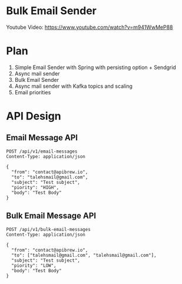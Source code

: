 Bulk Email Sender
========

Youtube Video: https://www.youtube.com/watch?v=m941WwMeP88

# Plan
1. Simple Email Sender with Spring with persisting option + Sendgrid 
2. Async mail sender
3. Bulk Email Sender
4. Async mail sender with Kafka topics and scaling
5. Email priorities

# API Design

## Email Message API

```http request
POST /api/v1/email-messages
Content-Type: application/json

{
  "from": "contact@apibrew.io",
  "to": "talehsmail@gmail.com",
  "subject": "Test subject",
  "piority": "HIGH",
  "body": "Test Body"
}

```

## Bulk Email Message API

```http request
POST /api/v1/bulk-email-messages
Content-Type: application/json

{
  "from": "contact@apibrew.io",
  "to": ["talehsmail@gmail.com", "talehsmail@gmail.com"],
  "subject": "Test subject",
  "piority": "LOW",
  "body": "Test Body"
}

```